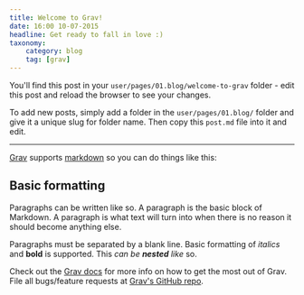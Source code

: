 ```yaml
---
title: Welcome to Grav!
date: 16:00 10-07-2015
headline: Get ready to fall in love :)
taxonomy:
    category: blog
    tag: [grav]
---
```


You'll find this post in your `user/pages/01.blog/welcome-to-grav` folder - edit this post and reload the browser to see your changes.

To add new posts, simply add a folder in the `user/pages/01.blog/` folder and give it a unique slug for folder name. Then copy this `post.md` file into it and edit.

---

[Grav][grav] supports [markdown](https://en.wikipedia.org/wiki/Markdown) so you can do things like this:

## Basic formatting

Paragraphs can be written like so. A paragraph is the basic block of Markdown. A paragraph is what text will turn into when there is no reason it should become anything else.

Paragraphs must be separated by a blank line. Basic formatting of *italics* and **bold** is supported. This *can be **nested** like* so.

Check out the [Grav docs][grav-docs] for more info on how to get the most out of Grav. File all bugs/feature requests at [Grav's GitHub repo][grav-gh].

[grav]: http://getgrav.org
[grav-docs]: http://learn.getgrav.org
[grav-gh]: https://github.com/getgrav/grav

